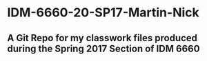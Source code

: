 # IDM-6660-20-SP17-Martin-Nick

## A Git Repo for my classwork files produced during the Spring 2017 Section of IDM 6660
